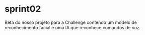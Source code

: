 # sprint02
Beta do nosso projeto para a Challenge contendo um modelo de reconhecimento facial e uma IA que reconhece comandos de voz.
